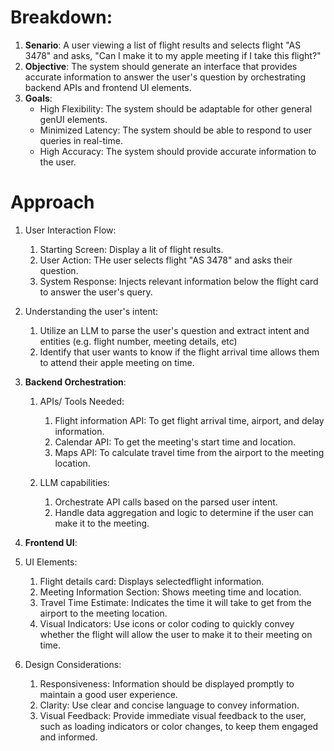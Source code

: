 # Breakdown:
1. **Senario**: A user viewing a list of flight results and selects flight "AS 3478" and asks, "Can I make it to my apple meeting if I take this flight?"
2. **Objective**: The system should generate an interface that provides accurate information to answer the user's question by orchestrating backend APIs and frontend UI elements.
3. **Goals**:
   - High Flexibility: The system should be adaptable for other general genUI elements.
   - Minimized Latency: The system should be able to respond to user queries in real-time.
   - High Accuracy: The system should provide accurate information to the user.
# Approach
1. User Interaction Flow:
   1. Starting Screen: Display a lit of flight results.
   2. User Action: THe user selects flight "AS 3478" and asks their question.
   3. System Response: Injects relevant information below the flight card to answer the user's query.
2. Understanding the user's intent:
   1. Utilize an LLM to parse the user's question and extract intent and entities (e.g. flight number, meeting details, etc)
   2. Identify that user wants to know if the flight arrival time allows them to attend their apple meeting on time.

3. **Backend Orchestration**:
   1. APIs/ Tools Needed:
      1. Flight information API: To get flight arrival time, airport, and delay information.
      2. Calendar API: To get the meeting's start time and location.
      3. Maps API: To calculate travel time from the airport to the meeting location.
  
   2. LLM capabilities:
      1. Orchestrate API calls based on the parsed  user intent.
      2. Handle data aggregation and logic to determine if the user can make it to the meeting.

4. **Frontend UI**:
  1. UI Elements:
     1. Flight details card: Displays selectedflight information.
     2. Meeting Information Section: Shows meeting time and location.
     3. Travel Time Estimate: Indicates the time it will take to get from the airport to the meeting location.
     4. Visual Indicators: Use icons or color coding to quickly convey whether the flight will allow the user to make it to their meeting on time.
  2. Design Considerations:
     1. Responsiveness: Information should be displayed promptly to maintain a good user experience.
     2. Clarity: Use clear and concise language to convey information.
     3. Visual Feedback: Provide immediate visual feedback to the user, such as loading indicators or color changes, to keep them engaged and informed.
   

